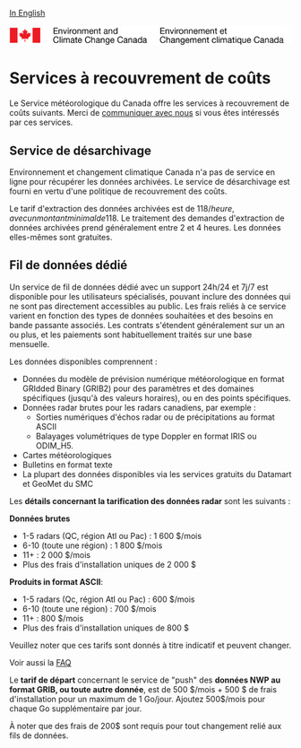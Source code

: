 [In English](readme_en.md)

![ECCC logo](../img_eccc-logo.png)

# Services à recouvrement de coûts

Le Service météorologique du Canada offre les services à recouvrement de coûts suivants. Merci de [communiquer avec nous](https://meteo.gc.ca/mainmenu/contact_us_f.html) si vous êtes intéressés par ces services.

## Service de désarchivage

Environnement et changement climatique Canada n'a pas de service en ligne pour récupérer les données archivées. Le service de désarchivage est fourni en vertu d'une politique de recouvrement des coûts.

Le tarif d'extraction des données archivées est de 118$/heure, avec un montant minimal de 118$. Le traitement des demandes d'extraction de données archivées prend généralement entre 2 et 4 heures. Les données elles-mêmes sont gratuites.

## Fil de données dédié

Un service de fil de données dédié avec un support 24h/24 et 7j/7 est disponible pour les utilisateurs spécialisés, pouvant inclure des données qui ne sont pas directement accessibles au public. Les frais reliés à ce service varient en fonction des types de données souhaitées et des besoins en bande passante associés. Les contrats s'étendent généralement sur un an ou plus, et les paiements sont habituellement traités sur une base mensuelle.

Les données disponibles comprennent :

* Données du modèle de prévision numérique météorologique en format GRIdded Binary (GRIB2) pour des paramètres et des domaines spécifiques (jusqu'à des valeurs horaires), ou en des points spécifiques.
* Données radar brutes pour les radars canadiens, par exemple :
    * Sorties numériques d'échos radar ou de précipitations au format ASCII
    * Balayages volumétriques de type Doppler en format IRIS ou ODIM_H5.
* Cartes météorologiques
* Bulletins en format texte
* La plupart des données disponibles via les services gratuits du Datamart et GeoMet du SMC

Les **détails concernant la tarification des données radar** sont les suivants :

**Données brutes**

* 1-5 radars (QC, région Atl ou Pac) : 1 600 $/mois
* 6-10 (toute une région) : 1 800 $/mois
* 11+ : 2 000 $/mois
* Plus des frais d'installation uniques de 2 000 $

**Produits in format ASCII**:

* 1-5 radars (Qc, région Atl ou Pac) : 600 $/mois
* 6-10 (toute une région) : 700 $/mois
* 11+ : 800 $/mois
* Plus des frais d'installation uniques de 800 $

Veuillez noter que ces tarifs sont donnés à titre indicatif et peuvent changer.

Voir aussi la [FAQ](../faq/readme_fr.md)

Le **tarif de départ** concernant le service de "push" des **données NWP au format GRIB, ou toute autre donnée**, est de 500 $/mois + 500 $ de frais d'installation pour un maximum de 1 Go/jour. Ajoutez 500$/mois pour chaque Go supplémentaire par jour.


À noter que des frais de 200$ sont requis pour tout changement relié aux fils de données.

